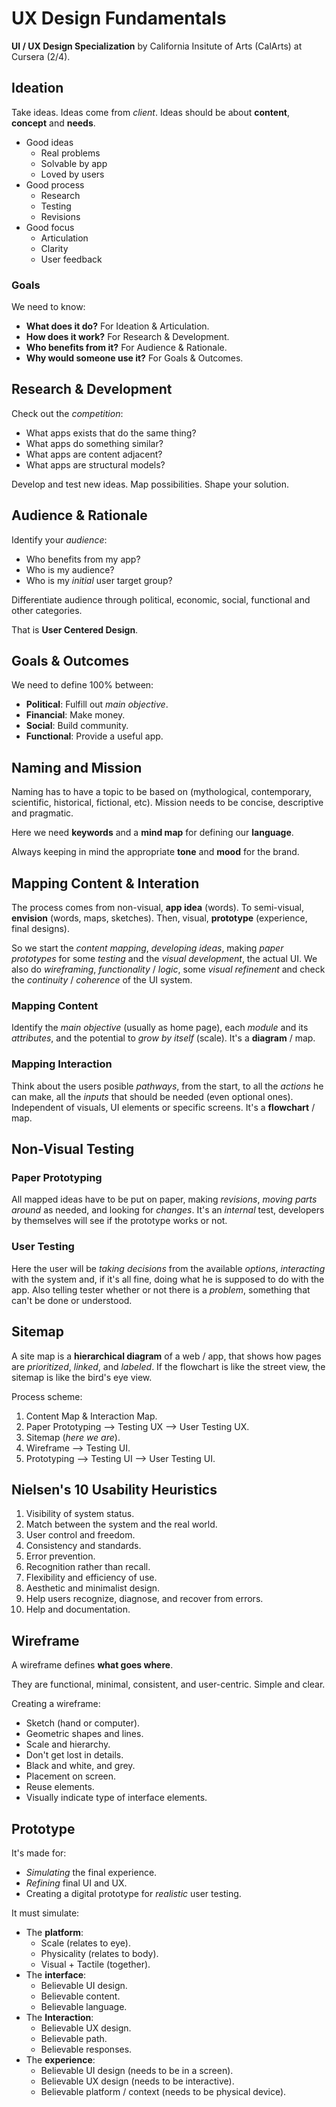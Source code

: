 # UX Design Fundamentals

**UI / UX Design Specialization** by California Insitute of Arts (CalArts) at Cursera (2/4).

## Ideation

Take ideas. Ideas come from _client_. Ideas should be about **content**, **concept** and **needs**.

- Good ideas
  - Real problems
  - Solvable by app
  - Loved by users
- Good process
  - Research
  - Testing
  - Revisions
- Good focus
  - Articulation
  - Clarity
  - User feedback

### Goals

We need to know:

- **What does it do?** For Ideation & Articulation.
- **How does it work?** For Research & Development.
- **Who benefits from it?** For Audience & Rationale.
- **Why would someone use it?** For Goals & Outcomes.

## Research & Development

Check out the _competition_:

- What apps exists that do the same thing?
- What apps do something similar?
- What apps are content adjacent?
- What apps are structural models?

Develop and test new ideas. Map possibilities. Shape your solution.

## Audience & Rationale

Identify your _audience_:

- Who benefits from my app?
- Who is my audience?
- Who is my _initial_ user target group?

Differentiate audience through political, economic, social, functional and other categories.

That is **User Centered Design**.

## Goals & Outcomes

We need to define 100% between:

- **Political**: Fulfill out _main objective_.
- **Financial**: Make money.
- **Social**: Build community.
- **Functional**: Provide a useful app.

## Naming and Mission

Naming has to have a topic to be based on (mythological, contemporary, scientific, historical, fictional, etc). Mission needs to be concise, descriptive and pragmatic.

Here we need **keywords** and a **mind map** for defining our **language**.

Always keeping in mind the appropriate **tone** and **mood** for the brand.

## Mapping Content & Interation

The process comes from non-visual, **app idea** (words). To semi-visual, **envision** (words, maps, sketches). Then, visual, **prototype** (experience, final designs).

So we start the _content mapping_, _developing ideas_, making _paper prototypes_ for some _testing_ and the _visual development_, the actual UI. We also do _wireframing_, _functionality_ / _logic_, some _visual refinement_ and check the _continuity_ / _coherence_ of the UI system.

### Mapping Content

Identify the _main objective_ (usually as home page), each _module_ and its _attributes_, and the potential to _grow by itself_ (scale). It's a **diagram** / map.

### Mapping Interaction

Think about the users posible _pathways_, from the start, to all the _actions_ he can make, all the _inputs_ that should be needed (even optional ones). Independent of visuals, UI elements or specific screens. It's a **flowchart** / map.

## Non-Visual Testing

### Paper Prototyping

All mapped ideas have to be put on paper, making _revisions_, _moving parts around_ as needed, and looking for _changes_. It's an _internal_ test, developers by themselves will see if the prototype works or not.

### User Testing

Here the user will be _taking decisions_ from the available _options_, _interacting_ with the system and, if it's all fine, doing what he is supposed to do with the app. Also telling tester whether or not there is a _problem_, something that can't be done or understood.

## Sitemap

A site map is a **hierarchical diagram** of a web / app, that shows how pages are _prioritized_, _linked_, and _labeled_. If the flowchart is like the street view, the sitemap is like the bird's eye view.

Process scheme:

1. Content Map & Interaction Map.
2. Paper Prototyping ⟶ Testing UX ⟶ User Testing UX.
3. Sitemap (_here we are_).
4. Wireframe ⟶ Testing UI.
5. Prototyping ⟶ Testing UI ⟶ User Testing UI.

## Nielsen's 10 Usability Heuristics

1. Visibility of system status.
2. Match between the system and the real world.
3. User control and freedom.
4. Consistency and standards.
5. Error prevention.
6. Recognition rather than recall.
7. Flexibility and efficiency of use.
8. Aesthetic and minimalist design.
9. Help users recognize, diagnose, and recover from errors.
10. Help and documentation.

## Wireframe

A wireframe defines **what goes where**.

They are functional, minimal, consistent, and user-centric. Simple and clear.

Creating a wireframe:

- Sketch (hand or computer).
- Geometric shapes and lines.
- Scale and hierarchy.
- Don't get lost in details.
- Black and white, and grey.
- Placement on screen.
- Reuse elements.
- Visually indicate type of interface elements.

## Prototype

It's made for:

- _Simulating_ the final experience.
- _Refining_ final UI and UX.
- Creating a digital prototype for _realistic_ user testing.

It must simulate:

- The **platform**:
  - Scale (relates to eye).
  - Physicality (relates to body).
  - Visual + Tactile (together).
- The **interface**:
  - Believable UI design.
  - Believable content.
  - Believable language.
- The **Interaction**:
  - Believable UX design.
  - Believable path.
  - Believable responses.
- The **experience**:
  - Believable UI design (needs to be in a screen).
  - Believable UX design (needs to be interactive).
  - Believable platform / context (needs to be physical device).
